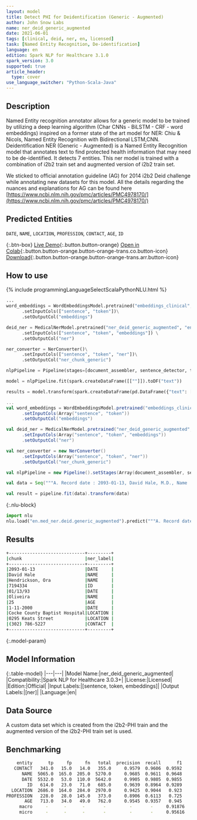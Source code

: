 ```yaml
---
layout: model
title: Detect PHI for Deidentification (Generic - Augmented)
author: John Snow Labs
name: ner_deid_generic_augmented
date: 2021-06-01
tags: [clinical, deid, ner, en, licensed]
task: [Named Entity Recognition, De-identification]
language: en
edition: Spark NLP for Healthcare 3.1.0
spark_version: 3.0
supported: true
article_header:
  type: cover
use_language_switcher: "Python-Scala-Java"
---
```



## Description


Named Entity recognition annotator allows for a generic model to be trained by utilizing a deep learning algorithm (Char CNNs - BiLSTM - CRF - word embeddings) inspired on a former state of the art model for NER: Chiu & Nicols, Named Entity Recognition with Bidirectional LSTM,CNN. Deidentification NER (Generic  - Augmented) is a Named Entity Recognition model that annotates text to find protected health information that may need to be de-identified. It detects 7 entities. This ner model is trained with a combination of i2b2 train set and augmented version of i2b2 train set.


We sticked to official annotation guideline (AG) for 2014 i2b2 Deid challenge while annotating new datasets for this model. All the details regarding the nuances and explanations for AG can be found here [https://www.ncbi.nlm.nih.gov/pmc/articles/PMC4978170/](https://www.ncbi.nlm.nih.gov/pmc/articles/PMC4978170/)


## Predicted Entities


`DATE`, `NAME`, `LOCATION`, `PROFESSION`, `CONTACT`, `AGE`, `ID`


{:.btn-box}
[Live Demo](https://demo.johnsnowlabs.com/healthcare/NER_DEMOGRAPHICS/){:.button.button-orange}
[Open in Colab](https://colab.research.google.com/github/JohnSnowLabs/spark-nlp-workshop/blob/master/tutorials/Certification_Trainings/Healthcare/4.Clinical_DeIdentification.ipynb){:.button.button-orange.button-orange-trans.co.button-icon}
[Download](https://s3.amazonaws.com/auxdata.johnsnowlabs.com/clinical/models/ner_deid_generic_augmented_en_3.0.3_2.4_1622538123966.zip){:.button.button-orange.button-orange-trans.arr.button-icon}


## How to use






<div class="tabs-box" markdown="1">
{% include programmingLanguageSelectScalaPythonNLU.html %}

```python
...
word_embeddings = WordEmbeddingsModel.pretrained("embeddings_clinical", "en", "clinical/models")\
      .setInputCols(["sentence", "token"])\
      .setOutputCol("embeddings")

deid_ner = MedicalNerModel.pretrained("ner_deid_generic_augmented", "en", "clinical/models") \
      .setInputCols(["sentence", "token", "embeddings"]) \
      .setOutputCol("ner")

ner_converter = NerConverter()\
      .setInputCols(["sentence", "token", "ner"])\
      .setOutputCol("ner_chunk_generic")

nlpPipeline = Pipeline(stages=[document_assembler, sentence_detector, tokenizer, word_embeddings, deid_ner, ner_converter])

model = nlpPipeline.fit(spark.createDataFrame([[""]]).toDF("text"))

results = model.transform(spark.createDataFrame(pd.DataFrame({"text": ["""A. Record date : 2093-01-13, David Hale, M.D., Name : Hendrickson, Ora MR. # 7194334 Date : 01/13/93 PCP : Oliveira, 25 -year-old, Record date : 1-11-2000. Cocke County Baptist Hospital. 0295 Keats Street. Phone +1 (302) 786-5227."""]})))
```
```scala
...
val word_embeddings = WordEmbeddingsModel.pretrained("embeddings_clinical", "en", "clinical/models")
      .setInputCols(Array("sentence", "token"))
      .setOutputCol("embeddings")

val deid_ner = MedicalNerModel.pretrained("ner_deid_generic_augmented", "en", "clinical/models")
      .setInputCols(Array("sentence", "token", "embeddings"))
      .setOutputCol("ner")

val ner_converter = new NerConverter()
      .setInputCols(Array("sentence", "token", "ner"))
      .setOutputCol("ner_chunk_generic")

val nlpPipeline = new Pipeline().setStages(Array(document_assembler, sentence_detector, tokenizer, word_embeddings, deid_ner, ner_converter))

val data = Seq("""A. Record date : 2093-01-13, David Hale, M.D., Name : Hendrickson, Ora MR. # 7194334 Date : 01/13/93 PCP : Oliveira, 25 -year-old, Record date : 1-11-2000. Cocke County Baptist Hospital. 0295 Keats Street. Phone +1 (302) 786-5227.""").toDS.toDF("text")

val result = pipeline.fit(data).transform(data)
```


{:.nlu-block}
```python
import nlu
nlu.load("en.med_ner.deid.generic_augmented").predict("""A. Record date : 2093-01-13, David Hale, M.D., Name : Hendrickson, Ora MR. # 7194334 Date : 01/13/93 PCP : Oliveira, 25 -year-old, Record date : 1-11-2000. Cocke County Baptist Hospital. 0295 Keats Street. Phone +1 (302) 786-5227.""")
```

</div>


## Results


```bash
+-----------------------------+---------+
|chunk                        |ner_label|
+-----------------------------+---------+
|2093-01-13                   |DATE     |
|David Hale                   |NAME     |
|Hendrickson, Ora             |NAME     |
|7194334                      |ID       |
|01/13/93                     |DATE     |
|Oliveira                     |NAME     |
|25                           |AGE      |
|1-11-2000                    |DATE     |
|Cocke County Baptist Hospital|LOCATION |
|0295 Keats Street            |LOCATION |
|(302) 786-5227               |CONTACT  |
+-----------------------------+---------+
```


{:.model-param}
## Model Information


{:.table-model}
|---|---|
|Model Name:|ner_deid_generic_augmented|
|Compatibility:|Spark NLP for Healthcare 3.0.3+|
|License:|Licensed|
|Edition:|Official|
|Input Labels:|[sentence, token, embeddings]|
|Output Labels:|[ner]|
|Language:|en|


## Data Source


A custom data set which is created from the i2b2-PHI train and the augmented version of the i2b2-PHI train set is used.


## Benchmarking


```bash
    entity      tp     fp     fn   total  precision  recall      f1
   CONTACT   341.0   15.0   14.0   355.0     0.9579  0.9606  0.9592
      NAME  5065.0  165.0  205.0  5270.0     0.9685  0.9611  0.9648
      DATE  5532.0   53.0  110.0  5642.0     0.9905  0.9805  0.9855
        ID   614.0   23.0   71.0   685.0     0.9639  0.8964  0.9289
  LOCATION  2686.0  164.0  284.0  2970.0     0.9425  0.9044   0.923
PROFESSION   228.0   28.0  145.0   373.0     0.8906  0.6113   0.725
       AGE   713.0   34.0   49.0   762.0     0.9545  0.9357   0.945
     macro     -      -      -       -         -       -     0.91876
     micro     -      -      -       -         -       -     0.95616
```
<!--stackedit_data:
eyJoaXN0b3J5IjpbLTE1MzMzNTUwNzNdfQ==
-->
